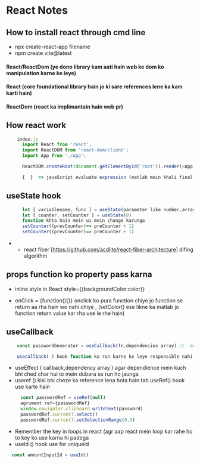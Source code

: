# React Notes
## How to install react through cmd line
- npx create-react-app filename
- npm create vite@latest

#### React/ReactDom (ye dono library kam aati hain web ke dom ko manipulation karne ke leye)

#### React (core foundational library hain jo ki sare references lene ka kam karti hain)

#### ReactDom (react ka implimantain hain web pr)

## How react work
```javascript
    index.js
      import React from 'react';
      import ReactDOM from 'react-dom/client';
      import App from './App';

      ReactDOM.createRoot(document.getElementById('root')).render(<App />);

      {  }  => javaScript evaluate expression (matlab mein khali final outcome likhunga}
```

##  useState hook
```javascript
      let [ variablename, func ] = useState(parameter like number,array,string,{})
      let [ counter, setCounter ] = useState(0)
      function khta hain mein ui mein change karunga
      setCounter((prevCounter)=> preCounter + 1)
      setCounter((prevCounter)=> preCounter + 1)
```
-
    - react fiber [https://github.com/acdlite/react-fiber-architecture] difing algorithm

## props function ko property pass karna

- inline style in React style={{backgroundColor:color}}

- onClick = {function(){}}  onclick ko pura function chiye jo function se return aa rha hain wo nahi chiye ,  (setColor() ese likne ka matlab jo function return value kar rha use le rhe hain)

## useCallback
```javascript
    const passwordGenerator = useCallback(fn,dependencies array) //  mere pas ek function hain use memory mein rakh lo agar mein use dubara se run karu to jitna part use hota hain use use kar lo jo nahi ho pa raha wo nahi ho pa rha

    usecallback( ) hook function ko run karne ke leye responsible nahi hain ye usko memoisation kara hain usko optimize karta hain use cachememory mein rakhta hain
```

- useEffect  (  callback,dependency array  )  agar dependience mein kuch bhi ched char hui to mein dubara se run ho jaunga
- useref  ()   kisi bhi cheze ka reference lena hota hain tab useRef() hook use karte hain
  ```javascript
    const passwordRef = useRef(null)
    agrument ref={passwordRef}
    window.navigator.clipboard.writeText(password)
    passwordRef.current?.select()
    passwordRef.current?.setSelectionRange(0,5)
  ```
- Remember the key in loops in react (agr aap react mein loop kar rahe ho to key ko use karna hi padega
- useId  ()   hook use for uniqueId
```javascript
  const amountInputId = useId()
```

